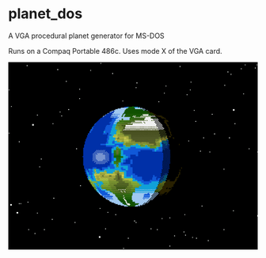 # planet_dos
A VGA procedural planet generator for MS-DOS

Runs on a Compaq Portable 486c. Uses mode X of the VGA card.



![Screenshot](screenshot.png)
